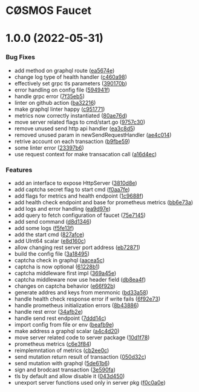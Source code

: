 # CØSMOS Faucet

# 1.0.0 (2022-05-31)


### Bug Fixes

* add method on graphql route ([ea5674e](https://github.com/okp4/cosmos-faucet/commit/ea5674e40d853ab68861f240cacbf105f2d1c478))
* change log type of health handler ([c460a98](https://github.com/okp4/cosmos-faucet/commit/c460a98937dd92954c886ec19bcb671229ee3af9))
* effectively set grpc tls parameters ([390170b](https://github.com/okp4/cosmos-faucet/commit/390170b1085219bc1e33cb94990280176165aaac))
* error handling on config file ([594941f](https://github.com/okp4/cosmos-faucet/commit/594941fed7d788b08752aa115f0869c25f1d15e5))
* handle grpc error ([7f35eb5](https://github.com/okp4/cosmos-faucet/commit/7f35eb528feca26a8608504f6ace55cc9bd0fbec))
* linter on github action ([ba32216](https://github.com/okp4/cosmos-faucet/commit/ba322164aaebbbb66d88e95d7b9ca01e4bf9d0db))
* make graphql linter happy ([c951771](https://github.com/okp4/cosmos-faucet/commit/c951771c40fdf50cd2147fe7122972c47c534829))
* metrics now correctly instantiated ([80ae76d](https://github.com/okp4/cosmos-faucet/commit/80ae76da69511d3024b05c98e02b3ed20a4cda0e))
* move server related flags to cmd/start.go ([9757c30](https://github.com/okp4/cosmos-faucet/commit/9757c3087211d22cd0684da9e77725b7d4a11023))
* remove unused send http api handler ([ea3c8d5](https://github.com/okp4/cosmos-faucet/commit/ea3c8d50f4e88fae9da8334da618da2487ffb3b1))
* removed unused param in newSendRequestHandler ([ae4c014](https://github.com/okp4/cosmos-faucet/commit/ae4c014f597782fb31d0ee55108fbcf928afb67c))
* retrive account on each transaction ([b9fbe59](https://github.com/okp4/cosmos-faucet/commit/b9fbe59e43f4ed26364c4e39a62e84bf79f76b75))
* some linter error ([23397b6](https://github.com/okp4/cosmos-faucet/commit/23397b6d17b711ea7071a2a0847721bb6c78e053))
* use request context for make transacation call ([a16d4ec](https://github.com/okp4/cosmos-faucet/commit/a16d4ec6c1b54e12e0d60353b0b65352c661a5c2))


### Features

* add an interface to expose HttpServer ([3810d8e](https://github.com/okp4/cosmos-faucet/commit/3810d8e919e32d52830a858a9afb1c0a62f7fdcd))
* add captcha secret flag to start cmd ([f0aa7fe](https://github.com/okp4/cosmos-faucet/commit/f0aa7fe560553a79f43a5d92137d92f2fa38fbd2))
* add flags for metrics and health endpoint ([1c9688f](https://github.com/okp4/cosmos-faucet/commit/1c9688f1398fa0108ce41d3d1336e58071a18def))
* add health check endpoint and base for prometheus metrics ([bb6e73a](https://github.com/okp4/cosmos-faucet/commit/bb6e73a256c31075cc089e57182c952d3681858c))
* add logs and error handling ([ea9d97e](https://github.com/okp4/cosmos-faucet/commit/ea9d97eb1a9cc0c0c133ff46f67739b7f07cb559))
* add query to fetch configuration of faucet ([75e7145](https://github.com/okp4/cosmos-faucet/commit/75e71451cee994e9baf9bf1f18aece8d861b739a))
* add send command ([d8d1346](https://github.com/okp4/cosmos-faucet/commit/d8d134689abcfcddb9f36ef117020c44d869b29a))
* add some logs ([f5fe13f](https://github.com/okp4/cosmos-faucet/commit/f5fe13f69f19d1f174eb1864e7de146de9052662))
* add the start cmd ([827afce](https://github.com/okp4/cosmos-faucet/commit/827afce72ff8b876a991a86ed9cc8a226498f9c3))
* add UInt64 scalar ([e8d160c](https://github.com/okp4/cosmos-faucet/commit/e8d160c8d4da30e6c0d4b49c7edb3c97e0a98536))
* allow changing rest server port address ([eb72871](https://github.com/okp4/cosmos-faucet/commit/eb72871fea6cd26db3497798bd97ebf9677ffc4e))
* build the config file ([3a18495](https://github.com/okp4/cosmos-faucet/commit/3a184956067b59b07bf8181d1138a4dd3c1ddd5e))
* captcha check in graphql ([aacea5c](https://github.com/okp4/cosmos-faucet/commit/aacea5c2761c64c48e7705198b9d810b330af4da))
* captcha is now optional ([61228b1](https://github.com/okp4/cosmos-faucet/commit/61228b1217c2ac809053f8393fbd271311b86153))
* captcha middleware first impl ([369a45e](https://github.com/okp4/cosmos-faucet/commit/369a45e568fa9b14ccf74018b0576aa5f1d484ab))
* captcha middleware now use header field ([db8ea4f](https://github.com/okp4/cosmos-faucet/commit/db8ea4f203d8afb41aa9ec78d73ec2b55b65a382))
* changes on captcha behavior ([e66f92b](https://github.com/okp4/cosmos-faucet/commit/e66f92b5e3bc3dd488ed2c47b17a0c726aa98723))
* generate addres and keys from menmonic ([bd33a58](https://github.com/okp4/cosmos-faucet/commit/bd33a58f49e311a82378dc86b723b8f97ed87e71))
* handle health check response error if write fails ([6f92e73](https://github.com/okp4/cosmos-faucet/commit/6f92e73a3fade89955ed79dea9b9dab254836586))
* handle prometheus initialization errors ([8b43886](https://github.com/okp4/cosmos-faucet/commit/8b43886b48305364505b84d971e7311fb31026f0))
* handle rest error ([34afb2e](https://github.com/okp4/cosmos-faucet/commit/34afb2e2873a2663e3361ab7bef6b2b3d02887b0))
* handle send rest endpoint ([7ddd14c](https://github.com/okp4/cosmos-faucet/commit/7ddd14c4de34e30d879e43a43856d6f13a184556))
* import config from file or env ([beafb9e](https://github.com/okp4/cosmos-faucet/commit/beafb9e4d834e124d0a31f3e534a8e94b7c1db22))
* make address a graphql scalar ([a4c4d20](https://github.com/okp4/cosmos-faucet/commit/a4c4d20810aa8bc669376216370deddfc78cb019))
* move server related code to server package ([10d1f78](https://github.com/okp4/cosmos-faucet/commit/10d1f78531fa6b7d1bf12d7e9a27891c6c7cfb66))
* prometheus metrics ([c6e3f84](https://github.com/okp4/cosmos-faucet/commit/c6e3f84be62be920611acced54f3898be50cdabd))
* reimplemntation of metrics ([cb2ee0c](https://github.com/okp4/cosmos-faucet/commit/cb2ee0cd1a0b90648797fb1f706fb52e41d8bff3))
* send mutation return result of transaction ([050d32c](https://github.com/okp4/cosmos-faucet/commit/050d32c80c298f1ad3788c355ac4838e458eeb6c))
* send mutation with graphql ([5de61b6](https://github.com/okp4/cosmos-faucet/commit/5de61b60406810ae464a4bb183a9f3921d527b0d))
* sign and brodcast transaction ([3e590fa](https://github.com/okp4/cosmos-faucet/commit/3e590fa2cd595018e27b4d1d55cf3da0410e2b3b))
* tls by default and allow disable it ([043d450](https://github.com/okp4/cosmos-faucet/commit/043d4509deb7808b5febd3a68f8583467da60439))
* unexport server functions used only in server pkg ([f0c0a0e](https://github.com/okp4/cosmos-faucet/commit/f0c0a0e73c5cbce0caaaac25eda7a3229416f599))
